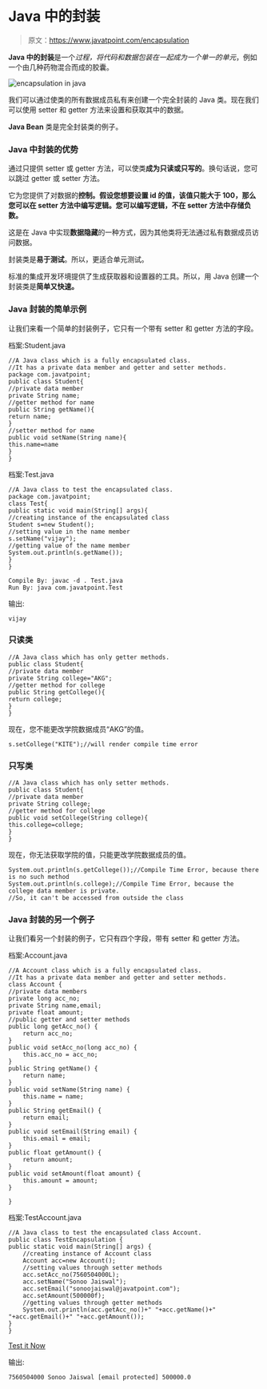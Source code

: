 # Java 中的封装

> 原文：<https://www.javatpoint.com/encapsulation>

**Java 中的封装**是一个*过程，将代码和数据包装在一起成为一个单一的单元*，例如一个由几种药物混合而成的胶囊。

![encapsulation in java](../img/64f5b49c64873fd214ef96913326aac4.png)

我们可以通过使类的所有数据成员私有来创建一个完全封装的 Java 类。现在我们可以使用 setter 和 getter 方法来设置和获取其中的数据。

**Java Bean** 类是完全封装类的例子。

### Java 中封装的优势

通过只提供 setter 或 getter 方法，可以使类**成为只读或只写的**。换句话说，您可以跳过 getter 或 setter 方法。

它为您提供了对数据的**控制。假设您想要设置 id 的值，该值只能大于 100，那么您可以在 setter 方法中编写逻辑。您可以编写逻辑，不在 setter 方法中存储负数。**

这是在 Java 中实现**数据隐藏**的一种方式，因为其他类将无法通过私有数据成员访问数据。

封装类是**易于测试**。所以，更适合单元测试。

标准的集成开发环境提供了生成获取器和设置器的工具。所以，用 Java 创建一个封装类是**简单又快速。**

### Java 封装的简单示例

让我们来看一个简单的封装例子，它只有一个带有 setter 和 getter 方法的字段。

档案:Student.java

```
//A Java class which is a fully encapsulated class.
//It has a private data member and getter and setter methods.
package com.javatpoint;
public class Student{
//private data member
private String name;
//getter method for name
public String getName(){
return name;
}
//setter method for name
public void setName(String name){
this.name=name
}
}

```

档案:Test.java

```
//A Java class to test the encapsulated class.
package com.javatpoint;
class Test{
public static void main(String[] args){
//creating instance of the encapsulated class
Student s=new Student();
//setting value in the name member
s.setName("vijay");
//getting value of the name member
System.out.println(s.getName());
}
}

```

```
Compile By: javac -d . Test.java
Run By: java com.javatpoint.Test

```

输出:

```
vijay

```

### 只读类

```
//A Java class which has only getter methods.
public class Student{
//private data member
private String college="AKG";
//getter method for college
public String getCollege(){
return college;
}
}

```

现在，您不能更改学院数据成员“AKG”的值。

```
s.setCollege("KITE");//will render compile time error

```

### 只写类

```
//A Java class which has only setter methods.
public class Student{
//private data member
private String college;
//getter method for college
public void setCollege(String college){
this.college=college;
}
}

```

现在，你无法获取学院的值，只能更改学院数据成员的值。

```
System.out.println(s.getCollege());//Compile Time Error, because there is no such method
System.out.println(s.college);//Compile Time Error, because the college data member is private. 
//So, it can't be accessed from outside the class

```

### Java 封装的另一个例子

让我们看另一个封装的例子，它只有四个字段，带有 setter 和 getter 方法。

档案:Account.java

```
//A Account class which is a fully encapsulated class.
//It has a private data member and getter and setter methods.
class Account {
//private data members
private long acc_no;
private String name,email;
private float amount;
//public getter and setter methods
public long getAcc_no() {
	return acc_no;
}
public void setAcc_no(long acc_no) {
	this.acc_no = acc_no;
}
public String getName() {
	return name;
}
public void setName(String name) {
	this.name = name;
}
public String getEmail() {
	return email;
}
public void setEmail(String email) {
	this.email = email;
}
public float getAmount() {
	return amount;
}
public void setAmount(float amount) {
	this.amount = amount;
}

}

```

档案:TestAccount.java

```
//A Java class to test the encapsulated class Account.
public class TestEncapsulation {
public static void main(String[] args) {
    //creating instance of Account class
	Account acc=new Account();
	//setting values through setter methods
	acc.setAcc_no(7560504000L);
	acc.setName("Sonoo Jaiswal");
	acc.setEmail("sonoojaiswal@javatpoint.com");
	acc.setAmount(500000f);
	//getting values through getter methods
	System.out.println(acc.getAcc_no()+" "+acc.getName()+" "+acc.getEmail()+" "+acc.getAmount());
}
}

```

[Test it Now](https://compiler.javatpoint.com/opr/test.jsp?filename=TestEncapsulation)

输出:

```
7560504000 Sonoo Jaiswal [email protected] 500000.0

```